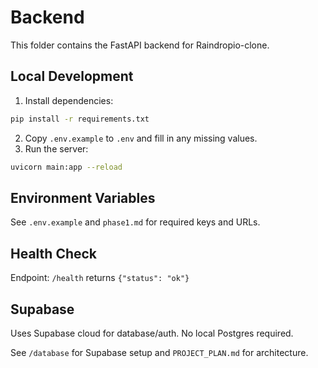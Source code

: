 # Backend

This folder contains the FastAPI backend for Raindropio-clone.


## Local Development

1. Install dependencies:
  ```bash
  pip install -r requirements.txt
  ```
2. Copy `.env.example` to `.env` and fill in any missing values.
3. Run the server:
  ```bash
  uvicorn main:app --reload
  ```

## Environment Variables
See `.env.example` and `phase1.md` for required keys and URLs.

## Health Check
Endpoint: `/health` returns `{"status": "ok"}`

## Supabase
Uses Supabase cloud for database/auth. No local Postgres required.

See `/database` for Supabase setup and `PROJECT_PLAN.md` for architecture.
